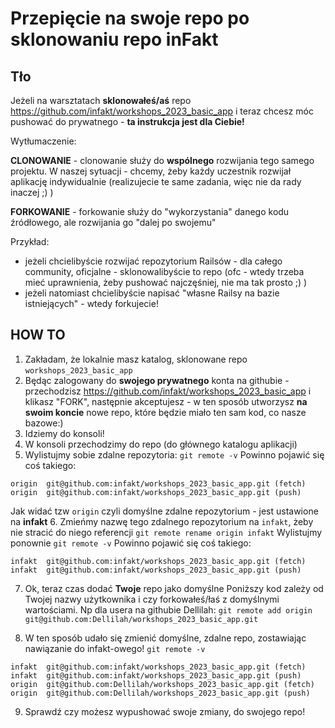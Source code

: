 # Przepięcie na swoje repo po sklonowaniu repo inFakt

## Tło

Jeżeli na warsztatach **sklonowałeś/aś** repo https://github.com/infakt/workshops_2023_basic_app i teraz chcesz móc pushować do prywatnego - **ta instrukcja jest dla Ciebie!**

Wytłumaczenie:

**CLONOWANIE** - clonowanie służy do **wspólnego** rozwijania tego samego projektu. W naszej sytuacji - chcemy, żeby każdy uczestnik rozwijał aplikację indywidualnie (realizujecie te same zadania, więc nie da rady inaczej ;) )

**FORKOWANIE** - forkowanie służy do "wykorzystania" danego kodu źródłowego, ale rozwijania go "dalej po swojemu"

Przykład:
* jeżeli chcielibyście rozwijać repozytorium Railsów - dla całego community, oficjalne - sklonowalibyście to repo (ofc - wtedy trzeba mieć uprawnienia, żeby pushować najczęśniej, nie ma tak prosto ;) )
* jeżeli natomiast chcielibyście napisać "własne Railsy na bazie istniejących" - wtedy forkujecie!

## HOW TO

1. Zakładam, że lokalnie masz katalog, sklonowane repo `workshops_2023_basic_app`
2. Będąc zalogowany do **swojego prywatnego** konta na githubie - przechodzisz https://github.com/infakt/workshops_2023_basic_app i klikasz "FORK", następnie akceptujesz - w ten sposób utworzysz **na swoim koncie** nowe repo, które będzie miało ten sam kod, co nasze bazowe:)
3. Idziemy do konsoli!
4. W konsoli przechodzimy do repo (do głównego katalogu aplikacji)
5. Wylistujmy sobie zdalne repozytoria:
`git remote -v`
Powinno pojawić się coś takiego:
```
origin	git@github.com:infakt/workshops_2023_basic_app.git (fetch)
origin	git@github.com:infakt/workshops_2023_basic_app.git (push)
```
Jak widać tzw `origin` czyli domyślne zdalne repozytorium - jest ustawione na **infakt**
6. Zmieńmy nazwę tego zdalnego repozytorium na `infakt`, żeby nie stracić do niego referencji
`git remote rename origin infakt`
Wylistujmy ponownie `git remote -v`
Powinno pojawić się coś takiego:
```
infakt	git@github.com:infakt/workshops_2023_basic_app.git (fetch)
infakt	git@github.com:infakt/workshops_2023_basic_app.git (push)
```

7. Ok, teraz czas dodać **Twoje** repo jako domyślne
Poniższy kod zależy od Twojej nazwy użytkownika i czy forkowałeś/łaś z domyślnymi wartościami.
Np dla usera na githubie Dellilah:
`git remote add origin git@github.com:Dellilah/workshops_2023_basic_app.git`

8. W ten sposób udało się zmienić domyślne, zdalne repo, zostawiając nawiązanie do infakt-owego!
`git remote -v`
```
infakt	git@github.com:infakt/workshops_2023_basic_app.git (fetch)
infakt	git@github.com:infakt/workshops_2023_basic_app.git (push)
origin	git@github.com:Dellilah/workshops_2023_basic_app.git (fetch)
origin	git@github.com:Dellilah/workshops_2023_basic_app.git (push)
```

9. Sprawdź czy możesz wypushować swoje zmiany, do swojego repo!
